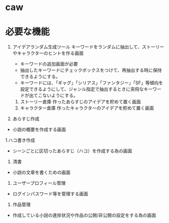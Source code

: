 caw
===
# 必要な機能 #
1. アイデアランダム生成ツール
    キーワードをランダムに抽出して、ストーリーやキャラクターのヒントを作る画面

    * キーワードの追加画面が必要
    * 抽出したキーワードにチェックボックスをつけて、再抽出する時に保持できるようにする。
    * キーワードには、「ギャグ」「シリアス」「ファンタジー」「SF」等傾向を設定できるようにして、ジャンル指定で抽出するときに突飛なキーワードが出てこないようにする。


    1. ストーリー倉庫
    作ったあらすじのアイデアを貯めて置く画面
    1. キャラクター倉庫
    作ったキャラクターのアイデアを貯めて置く画面

1. あらすじ作成
* 小説の概要を作成する画面

1.ハコ書き作成
* シーンごとに区切ったあらすじ（ハコ）を作成する為の画面

1. 清書
* 小説の文章を書くための画面

1. ユーザープロフィール管理
* ログインパスワード等を管理する画面

1. 作品管理
* 作成している小説の進捗状況や作品の公開/非公開の設定をする為の画面